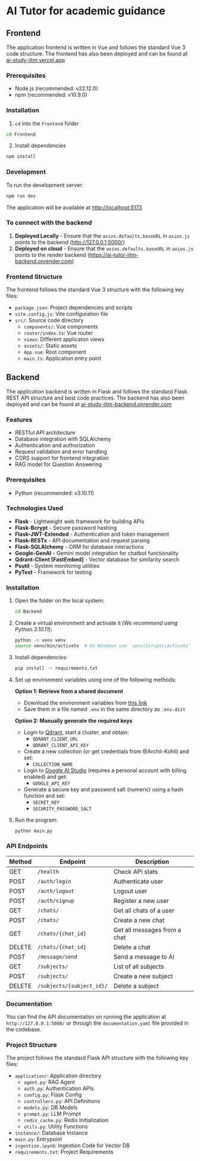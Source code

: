 # AI Tutor for academic guidance

## Frontend

The application frontend is written in Vue and follows the standard Vue 3 code structure. The frontend has also been deployed and can be found at [ai-study-iitm.vercel.app](https://ai-study-iitm.vercel.app/)

### Prerequisites
- Node.js (recommended: v22.12.0)
- npm (recommended: v10.9.0)

### Installation

1. `cd` into the `Frontend` folder
```bash
cd Frontend
```

2. Install dependencies
```bash
npm install
```

### Development

To run the development server:
```bash
npm run dev
```

The application will be available at [http://localhost:5173](http://localhost:5173/)

### To connect with the backend
1. **Deployed Locally** - Ensure that the `axios.defaults.baseURL` in `axios.js` points to the backend (http://127.0.0.1:5000/)
2. **Deployed on cloud** - Ensure that the `axios.defaults.baseURL` in `axios.js` points to the render backend (https://ai-tutor-iitm-backend.onrender.com)

### Frontend Structure

The frontend follows the standard Vue 3 structure with the following key files:

- `package.json`: Project dependencies and scripts
- `vite.config.js`: Vite configuration file
- `src/`: Source code directory
  - `components/`: Vue components
  - `router/index.ts`: Vue router
  - `views`: Different applicaton views
  - `assets/`: Static assets
  - `App.vue`: Root component
  - `main.ts`: Application entry point

## Backend 

 The application backend is written in Flask and follows the standard Flask REST API structure and best code practices. The backend has also been deployed and can be found at [ai-study-iitm-backend.onrender.com](https://ai-tutor-iitm-backend.onrender.com)

### Features
- RESTful API architecture
- Database integration with SQLAlchemy
- Authentication and authorization
- Request validation and error handling
- CORS support for frontend integration
- RAG model for Question Answering

### Prerequisites
- Python (recommended: v3.10.11)

### Technologies Used
- **Flask** - Lightweight web framework for building APIs
- **Flask-Bcrypt** - Secure password hashing
- **Flask-JWT-Extended** - Authentication and token management
- **Flask-RESTx** - API documentation and request parsing
- **Flask-SQLAlchemy** - ORM for database interactions
- **Google-GenAI** - Gemini model integration for chatbot functionality
- **Qdrant-Client [FastEmbed]** - Vector database for similarity search
- **Psutil** - System monitoring utilities
- **PyTest** - Framework for testing

### Installation
1. Open the folder on the local system:
   ```sh
   cd Backend
   ```
2. Create a virtual environment and activate it (_We recommend using Python 3.10.11_):
   ```sh
   python -m venv venv
   source venv/bin/activate  # On Windows use `venv\Scripts\activate`
   ```
3. Install dependencies:
   ```sh
   pip install -r requirements.txt
   ```
4. Set up environment variables using one of the following methods:

   **Option 1: Retrieve from a shared document**  
   - Download the environment variables from [this link](https://docs.google.com/document/d/12lkPKbjwtNIgZAGyzB-CguNvvUAEZhqAYi_FL9vPo6o/edit?usp=sharing)  
   - Save them in a file named `.env` in the same directory as `.env.dist`

   **Option 2: Manually generate the required keys**  
   - Login to [Qdrant](https://qdrant.tech/), start a cluster, and obtain:  
     - `QDRANT_CLIENT_URL`  
     - `QDRANT_CLIENT_API_KEY`  
   - Create a new collection (or get credentials from @Archit-Kohli) and set:  
     - `COLLECTION_NAME`  
   - Login to [Google AI Studio](https://aistudio.google.com/welcome) (requires a personal account with billing enabled) and get:  
     - `GOOGLE_API_KEY`  
   - Generate a secure key and password salt (numeric) using a hash function and set:  
     - `SECRET_KEY`  
     - `SECURITY_PASSWORD_SALT`  

5. Run the program:
   ```sh
   python main.py
   ```

### API Endpoints
| Method | Endpoint | Description |
|--------|----------|-------------|
| GET | `/health` | Check API stats |
| POST | `/auth/login` | Authenticate user |
| POST | `/auth/logout` | Logout user |
| POST | `/auth/signup` | Register a new user |
| GET | `/chats/` | Get all chats of a user |
| POST | `/chats/` | Create a new chat |
| GET | `/chats/{chat_id}` | Get all messages from a chat |
| DELETE | `/chats/{chat_id}` | Delete a chat |
| POST | `/message/send` | Send a message to AI |
| GET | `/subjects/` | List of all subjects |
| POST | `/subjects/` | Create a new subject |
| DELETE | `/subjects/{subject_id}/` | Delete a subject |

### Documentation
You can find the API documentation on running the application at `http://127.0.0.1:5000/` or through the `documentation.yaml` file provided in the codebase.

### Project Structure

The project follows the standard Flask API structure with the following key files:

- `application/`: Application directory
  - `agent.py`: RAG Agent
  - `auth.py`: Authentication APIs
  - `config.py`: Flask Config
  - `controllers.py`: API Definitions
  - `models.py`: DB Models
  - `prompt.py`: LLM Prompt
  - `redis_cache.py`: Redis Initialization
  - `utils.py`: Utility Functions
- `instance/`: Database Instance
- `main.py`: Entrypoint
- `ingestion.ipynb`: Ingestion Code for Vector DB
- `requirements.txt`: Project Requirements